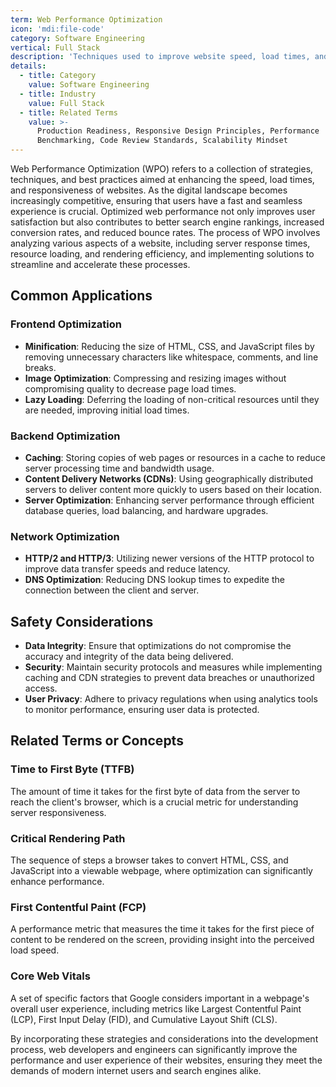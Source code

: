 ```yaml
---
term: Web Performance Optimization
icon: 'mdi:file-code'
category: Software Engineering
vertical: Full Stack
description: 'Techniques used to improve website speed, load times, and responsiveness.'
details:
  - title: Category
    value: Software Engineering
  - title: Industry
    value: Full Stack
  - title: Related Terms
    value: >-
      Production Readiness, Responsive Design Principles, Performance
      Benchmarking, Code Review Standards, Scalability Mindset
---
```

Web Performance Optimization (WPO) refers to a collection of strategies, techniques, and best practices aimed at enhancing the speed, load times, and responsiveness of websites. As the digital landscape becomes increasingly competitive, ensuring that users have a fast and seamless experience is crucial. Optimized web performance not only improves user satisfaction but also contributes to better search engine rankings, increased conversion rates, and reduced bounce rates. The process of WPO involves analyzing various aspects of a website, including server response times, resource loading, and rendering efficiency, and implementing solutions to streamline and accelerate these processes.

## Common Applications

### Frontend Optimization
- **Minification**: Reducing the size of HTML, CSS, and JavaScript files by removing unnecessary characters like whitespace, comments, and line breaks.
- **Image Optimization**: Compressing and resizing images without compromising quality to decrease page load times.
- **Lazy Loading**: Deferring the loading of non-critical resources until they are needed, improving initial load times.

### Backend Optimization
- **Caching**: Storing copies of web pages or resources in a cache to reduce server processing time and bandwidth usage.
- **Content Delivery Networks (CDNs)**: Using geographically distributed servers to deliver content more quickly to users based on their location.
- **Server Optimization**: Enhancing server performance through efficient database queries, load balancing, and hardware upgrades.

### Network Optimization
- **HTTP/2 and HTTP/3**: Utilizing newer versions of the HTTP protocol to improve data transfer speeds and reduce latency.
- **DNS Optimization**: Reducing DNS lookup times to expedite the connection between the client and server.

## Safety Considerations
- **Data Integrity**: Ensure that optimizations do not compromise the accuracy and integrity of the data being delivered.
- **Security**: Maintain security protocols and measures while implementing caching and CDN strategies to prevent data breaches or unauthorized access.
- **User Privacy**: Adhere to privacy regulations when using analytics tools to monitor performance, ensuring user data is protected.

## Related Terms or Concepts

### Time to First Byte (TTFB)
The amount of time it takes for the first byte of data from the server to reach the client's browser, which is a crucial metric for understanding server responsiveness.

### Critical Rendering Path
The sequence of steps a browser takes to convert HTML, CSS, and JavaScript into a viewable webpage, where optimization can significantly enhance performance.

### First Contentful Paint (FCP)
A performance metric that measures the time it takes for the first piece of content to be rendered on the screen, providing insight into the perceived load speed.

### Core Web Vitals
A set of specific factors that Google considers important in a webpage's overall user experience, including metrics like Largest Contentful Paint (LCP), First Input Delay (FID), and Cumulative Layout Shift (CLS).

By incorporating these strategies and considerations into the development process, web developers and engineers can significantly improve the performance and user experience of their websites, ensuring they meet the demands of modern internet users and search engines alike.

